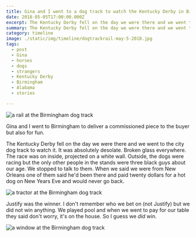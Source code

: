 ```yaml
---
title: Gina and I went to a dog track to watch the Kentucky Derby in Birmingham
date: 2018-05-05T17:00:00.000Z
excerpt: The Kentucky Derby fell on the day we were there and we went to the city dog track to watch it.
summary: The Kentucky Derby fell on the day we were there and we went to the city dog track to watch it.
category: timeline
image: ./static/img/timeline/dogtrackrail-may-5-2018.jpg
tags:
  - post
  - Gina
  - horses
  - dogs
  - strangers
  - Kentucky Derby
  - Birmingham
  - Alabama
  - stories

---
```


![a rail at the Birmingham dog track](/static/img/timeline/dogtrackrail-may-5-2018.jpg "a rail at the Birmingham dog track")

Gina and I went to Birmingham to deliver a commissioned piece to the buyer but also for fun.

The Kentucky Derby fell on the day we were there and we went to the city dog track to watch it. It was absolutely desolate. Broken glass everywhere. The race was on inside, projected on a white wall. Outside, the dogs were racing but the only other people in the stands were three black guys about our age. We stopped to talk to them. When we said we were from New Orleans one of them said he'd been there and paid twenty dollars for a hot dog on New Years Eve and would never go back.

![a tractor at the Birmingham dog track](/static/img/timeline/dogtracktractor-may-5-2018.jpg "a tractor at the Birmingham dog track")

Justify was the winner. I don't remember who we bet on (not Justify) but we did not win anything. We played pool and when we went to pay for our table they said don't worry, it's on the house. So I guess we _did_ win.

![a window at the Birmingham dog track](/static/img/timeline/dogtrackwindow-may-5-2018.jpg "a window at the Birmingham dog track")